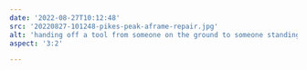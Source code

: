 ```yaml
---
date: '2022-08-27T10:12:48'
src: '20220827-101248-pikes-peak-aframe-repair.jpg'
alt: 'handing off a tool from someone on the ground to someone standing on the edge of the roof'
aspect: '3:2'

---
```

